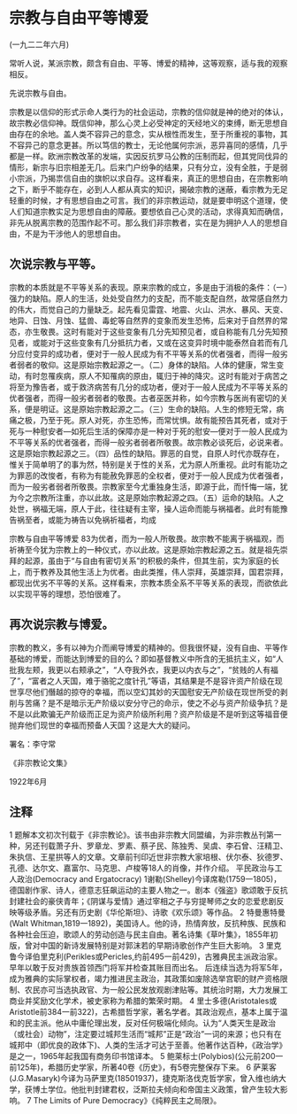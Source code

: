 # 宗教与自由平等博爱



(一九二二年六月)

 

常听人说，某派宗教，颇含有自由、平等、博爱的精神，这等观察，适与我的观察相反。

先说宗教与自由。

宗教是以信仰的形式示命人类行为的社会运动，宗教的信仰就是神的绝对的体认，故宗教必信仰神。既信仰神，那么心灵上必受神定的天经地义的束缚，断无思想自由存在的余地。盖人类不容异己的意念，实从根性而发生，至于所重视的事物，其不容异己的意念更甚。所以笃信的教士，无论他属何宗派，恶异喜同的感情，几乎都是一样。欧洲宗教改革的发端，实因反抗罗马公教的压制而起，但其党同伐异的情形，新宗与旧宗相差无几。后来门户纷争的结果，只有分立，没有全胜，于是弱小宗派，乃揭祟信自由的旗帜以求自存。这样看来，真正的思想自由，在宗教影响之下，断乎不能存在，必到人人都从真实的知识，揭破宗教的迷蔽，看宗教为无足轻重的时候，才有思想自由之可言。我们的非宗教运动，就是要申明这个道理，使人们知道宗教实足为思想自由的障蔽。要想依自己心灵的活动，求得真知而确信，非先从脱离宗教的范围作起不可。那么我们非宗教者，实在是为拥护人人的思想自由，不是为干涉他人的思想自由。

## 次说宗教与平等。



宗教的本质就是不平等关系的表现。原来宗教的成立，多是由于消极的条件：（一）强力的缺陷。原人的生活，处处受自然力的支配，而不能支配自然，故常感自然力的伟大，而觉自己的力量缺乏。起先看见雷霆、地震、火山、洪水、暴风、天变、地异、日蚀、月蚀、猛兽、毒蛇等自然界的变象而发生恐怖，后来对于自然界的常态，亦生敬畏。这时有能对于这些变象有几分先知预见者，或自称能有几分先知预见者，或能对于这些变象有几分抵抗力者，又或在这变异时境中能泰然自若而有几分应付变异的成功者，便对于一般人民成为有不平等关系的优者强者，而得一般劣者弱者的敬仰。这是原始宗教起源之一。（二）身体的缺陷。人体的健康，常生变动，有时忽罹疾病，原人不知罹病的原由，辄归于神的降灾。这时有能对于病苦之将至为豫告者，或于救济病苦有几分的成功者，便对于一般人民成为不平等关系的优者强者，而得一般劣者弱者的敬畏。古者巫医并称，如今宗教与医尚有密切的关系，便是明证。这是原始宗教起源之二。（三）生命的缺陷。人生的修短无常，病痛之极，乃至于死。原人对死，亦生恐怖，而常忧惧。故有能预告其死者，或对于死与一种慰安者—如死后生活的保障亦是一种对于死的慰安—便对于一般人民成为不平等关系的优者强者，而得一般劣者弱者所敬畏。故宗教必谈死后，必说来者。这是原始宗教起源之三。（四）品性的缺陷。罪恶的自觉，自原人时代亦既存在，惟关于简单明了的事为然，特别是关于性的关系，尤为原人所重视。此时有能功之为罪恶的改悛者，有称为有能赦免罪恶的全权者，便对于一般人民成为优者强者，而为一般劣者弱者所敬畏。宗教家至今尤重独身生活，即源于此，而忏悔一端，犹为今之宗教所注重，亦以此故。这是原始宗教起源之四。（五）运命的缺陷。人之处世，祸福无端，原人于此，往往疑有主宰，操人运命而能与祸福者。此时有能豫告祸至者，或能为祷告以免祸祈福者，均成

 

宗教与自由平等博爱 83为优者，而为一般人所敬畏。故宗教不能离于祸福观，而祈祷至今犹为宗教上的一种仪式，亦以此故。这是原始宗教起源之五。就是祖先崇拜的起源，虽由于“与自由有密切关系”的积极的条件，但其生前，实为家庭的长上，而于教养及其他生活上为优者。由此类推，伟人崇拜，英雄崇拜，国君崇拜，都现出优劣不平等的关系。这样看来，宗教本质全系不平等关系的表现，而欲依此以实现平等的理想，恐怕很难了。

## 再次说宗教与博爱。

宗教的教义，多有以神为介而阐导博爱的精神的。但我很怀疑，没有自由、平等作基础的博爱，而能达到博爱的目的么？即如基督教义中所含的无抵抗主义，如“人批我左颊，我更以右颊承之”，“人夺我外衣，我更以内衣与之”，“贫贱的人有福了”，“富者之人天国，难于骆驼之度针孔”等语，其结果是不是容许资产阶级在现世享尽他们僭越的掠夺的幸福，而以空幻其妙的天国慰安无产阶级在现世所受的剥削与苦痛？是不是暗示无产阶级以安分守己的命示，使之不必与资产阶级争抗？是不是以此欺骗无产阶级而正足为资产阶级所利用？资产阶级是不是听到这等福音便抛弃他们现世的幸福而预备人天国？这是大大的疑问。

 

署名：李守常

《非宗教论文集》

1922年6月

 

## 注释
1 题解本文初次刊载于《非宗教论》。该书由非宗教大同盟编，为非宗教丛刊第一种，另还刊载萧子升、罗章龙、罗素、蔡孑民、陈独秀、吴虞、李石曾、汪精卫、朱执信、王星拱等人的文章。文章前刊印近世非宗教大家培根、伏尔泰、狄德罗、孔德、达尔文、嘉富尔、马克思、卢梭等18人的肖像，并作介绍。
平民政治与工人政治(Democracy and Ergatocracy) 1谢勒(Shelley)今译席勒(1759一1805)，德国剧作家、诗人，德意志狂飙运动的主要人物之一。剧本《强盗》歌颂敢于反抗封建社会的豪侠青年；《阴谋与爱情》通过宰相之子与穷提琴师之女的恋爱悲剧反映等级矛盾。另还有历史剧《华伦斯坦》、诗歌《欢乐颂》等作品。
2 特曼惠特曼(Walt Whitman,1819一1892)，美国诗人。他的诗，热情奔放，反抗种族、民族和各种社会压迫，歌颂人的劳动创造与民主自由。著名诗集《草叶集》，1855年初版，曾对中国的新诗发展特别是对郭沫若的早期诗歌创作产生巨大影响。
3 里克鲁今译伯里克利(Perikles或Pericles,约前495一前429)，古雅典民主派政治家。早年以敢于反对贵族首领西门将军并检查其账目而出名。
后连续当选为将军5年，成为雅典的实际掌权者，竭力推进民主政治，其政策如废除选举宫职的财产资格限制、农民亦可当选执政官、为一般公民发放观剧津贴等。其统治时期，大力发展工商业并奖励文化学术，被史家称为希腊的繁荣时期。
4 里士多德(Aristotales或Aristotle前384一前322)，古希腊哲学家，著名学者。其政治观点，基本上属于温和的民主派。他从中庸伦理出发，反对任何极端化倾向。认为“人类天生是政治（或社会）动物”，注定要过城邦生活而“城邦”正是“政治”一词的来源；也只有在城邦中（即优良的政体下)、人类的生活才可达于至善。他著作达百种，《政治学》是之一，1965年起我国有商务印书馆译本。
5 鲍莱标士(Polybios)(公元前200一前125年)，希腊历史学家，所著40卷《历史》，有5卷完整保存下来。
6 萨莱客(J.G.Masaryk)今译为马萨里克(18501937)，捷克斯洛伐克哲学家，曾入维也纳大学，获博土学位。他批判封建君权，泛斯拉夫倾向和帝国主义政策，曾产生较大影响。
7 The Limits of Pure Democracy》《纯粹民主之局限》。
